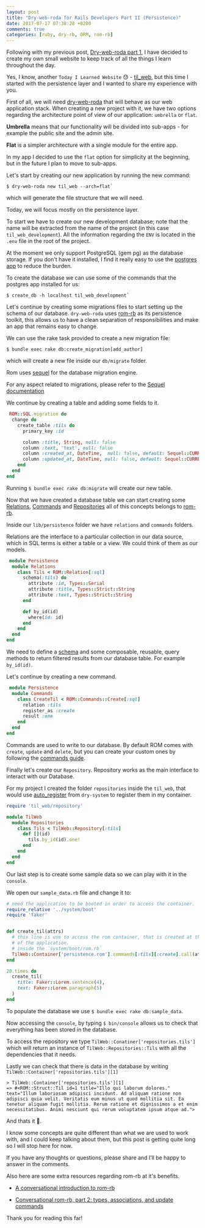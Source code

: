 ```yaml
---
layout: post
title: "Dry-web-roda for Rails Developers Part II (Persistence)"
date: 2017-07-17 07:38:28 +0200
comments: true
categories: [ruby, dry-rb, ORM, rom-rb]
---
```


Following with my previous post, [Dry-web-roda part 1](http://gustavocaso.github.io/2017/05/dry-web-roda-for-rails-developers_part_i/), I have decided to create my own small website to keep track of all the things I learn throughout the day.

Yes, I know, another `Today I Learned Website` 😓 - [til_web](https://github.com/GustavoCaso/til_web), but this time I started with the persistence layer and I wanted to share my experience with you.

First of all, we will need [dry-web-roda](https://github.com/dry-rb/dry-web-roda) that will behave as our web application stack. When creating a new project with it, we have two options regarding the architecture point of view of our application: `umbrella` or `flat`.

**Umbrella** means that our functionality will be divided into sub-apps - for example the public site and the admin site.

**Flat** is a simpler architecture with a single module for the entire app.

In my app I decided to use the `flat` option for simplicity at the beginning, but in the future I plan to move to sub-apps.

<!-- more -->

Let's start by creating our new application by running the new command:

```
$ dry-web-roda new til_web --arch=flat`
```

which will generate the file structure that we will need.

Today, we will focus mostly on the persistence layer.

To start we have to create our new development database; note that the name will be extracted from the name of the project (in this case `til_web_development`). All the information regarding the `ENV` is located in the `.env` file in the root of the project.

At the moment we only support PostgreSQL (gem pg) as the database storage. If you don't have it installed, I find it really easy to use the [postgres app](https://postgresapp.com/) to reduce the burden.

To create the database we can use some of the commands that the postgres app installed for us:

```
$ create_db -h localhost til_web_development`
```

Let's continue by creating some migrations files to start setting up the schema of our database. `dry-web-roda` uses [rom-rb](http://rom-rb.org/) as its persistence toolkit, this allows us to have a clean separation of responsibilities and make an app that remains easy to change.

We can use the rake task provided to create a new migration file:

`$ bundle exec rake db:create_migration[add_author]`

which will create a new file inside our `db/migrate` folder.

Rom uses [sequel](https://github.com/jeremyevans/sequel) for the database migration engine.

For any aspect related to migrations, please refer to the [Sequel documentation](http://sequel.jeremyevans.net/rdoc/files/doc/schema_modification_rdoc.html)

We continue by creating a table and adding some fields to it.

```ruby
 ROM::SQL.migration do
  change do
    create_table :tils do
      primary_key :id

      column :title, String, null: false
      column :text, 'text', null: false
      column :created_at, DateTime,  null: false, default: Sequel::CURRENT_TIMESTAMP
      column :updated_at, DateTime, null: false, default: Sequel::CURRENT_TIMESTAMP
    end
  end
end
```

Running `$ bundle exec rake db:migrate` will create our new table.

Now that we have created a database table we can start creating some [Relations](http://rom-rb.org/learn/sql/relations/), [Commands](http://rom-rb.org/learn/sql/commands/) and [Repositories](http://rom-rb.org/learn/repositories/quick-start/) all of this concepts belongs to [rom-rb](http://rom-rb.org/).

Inside our `lib/persistence` folder we have `relations` and `commands` folders.

Relations are the interface to a particular collection in our data source, which in SQL terms is either a table or a view. We could think of them as our models.

```ruby
 module Persistence
  module Relations
    class Tils < ROM::Relation[:sql]
      schema(:tils) do
        attribute :id, Types::Serial
        attribute :title, Types::Strict::String
        attribute :text, Types::Strict::String
      end

      def by_id(id)
        where(id: id)
      end
    end
  end
end
```

We need to define a [schema](http://rom-rb.org/learn/core/schemas/) and some composable, reusable, query methods to return filtered results from our database table. For example `by_id(id)`.

Let's continue by creating a new command.

```ruby
 module Persistence
  module Commands
    class CreateTil < ROM::Commands::Create[:sql]
      relation :tils
      register_as :create
      result :one
    end
  end
end
```

Commands are used to write to our database. By default ROM comes with `create`, `update` and `delete`, but you can create your custom ones by following the [commands guide](http://rom-rb.org/learn/advanced/commands/).

Finally let's create our `Repository`. Repository works as the main interface to interact with our Database.

For my project I created the folder `repositories` inside the `til_web`, that would use [auto_register](http://dry-rb.org/gems/dry-system/container/) from `dry-system` to register them in my container.

```ruby
require 'til_web/repository'

module TilWeb
  module Repositories
    class Tils < TilWeb::Repository[:tils]
      def [](id)
        tils.by_id(id).one!
      end
    end
  end
end
```

Our last step is to create some sample data so we can play with it in the `console`.

We open our `sample_data.rb` file and change it to:

```ruby
# need the application to be booted in order to access the container.
require_relative '../system/boot'
require 'faker'


def create_til(attrs)
  # this line is use to access the rom container, that is created at the booting process
  # of the application.
  # inside the `system/boot/rom.rb`
  TilWeb::Container['persistence.rom'].commands[:tils][:create].call(attrs)
end

20.times do
  create_til(
    title: Faker::Lorem.sentence(4),
    text: Faker::Lorem.paragraph(5)
  )
end
```

To populate the database we use `$ bundle exec rake db:sample_data`.

Now accessing the `console`, by typing `$ bin/console` allows us to check that everything has been stored in the database.

To access the repository we type `TilWeb::Conatiner['repositories.tils']` which will return an instance of `TilWeb::Repositories::Tils` with all the dependencies that it needs.

Lastly we can check that there is data in the database by writing `TilWeb::Container['repositories.tils'][1]`

```
> TilWeb::Container['repositories.tils'][1]
=> #<ROM::Struct::Til id=1 title="Illo qui laborum dolores." text="Illum laboriosam adipisci incidunt. Ad aliquam ratione non adipisci quia velit. Veritatis eum minus ut quod mollitia sit. Ea tenetur aliquam fugit mollitia. Rerum ratione et dignissimos a et enim necessitatibus. Animi nesciunt qui rerum voluptatem ipsum atque ad.">
```

And thats it 🎉.

I know some concepts are quite different than what we are used to work with, and I could keep talking about them, but this post is getting quite long so I will stop here for now.

If you have any thoughts or questions, please share and I’ll be happy to answer in the comments.

Also here are some extra resources regarding rom-rb at it's benefits.

* [A conversational introduction to rom-rb](https://www.icelab.com.au/notes/a-conversational-introduction-to-rom-rb)

* [Conversational rom-rb, part 2: types, associations, and update commands](https://www.icelab.com.au/notes/conversational-rom-rb-part-2-types-associations-and-update-commands)

Thank you for reading this far!
